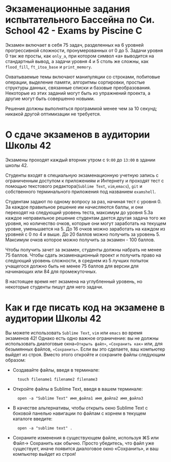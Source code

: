 # Экзаменационные задания испытательного Бассейна по Си. School 42 - Exams by Piscine C #



Экзамен включает в себя 75 задач, разделенных на 6 уровней прогрессивной сложности, пронумерованных от 0 до 5. Задачи уровня 0 так же просты, как `only_a`, при котором символ «a» выводится на стандартный вывод, а задачи уровня 4 и 5 столь же сложны, как `flood_fill`, `ft_itoa_base` и `print_memory`.

Охватываемые темы включают манипуляции со строками, побитовые операции, выделение памяти, алгоритмы сортировки, простые структуры данных, связанные списки и базовые преобразования. Некоторые из этих заданий могут быть из упражнений проекта, а другие могут быть совершенно новыми.

Решения должны выполняться программой менее чем за 10 секунд; никакой другой оптимизации не требуется.



# О сдаче экзаменов в аудитории Школы 42 #

Экзамены проходят каждый вторник утром с `9:00` до `13:00` в здании школы 42.

Студенты входят в специальную экзаменационную учетную запись с ограниченным доступом к приложениям и Интернету и проходят тест с помощью текстового редактора(`Sublime Text`, `vim`,`emacs`), `git` и собственного терминального приложения под названием `examshell`.

Студентам задают по одному вопросу за раз, начиная тест с уровня 0. За каждое правильное решение им начисляются баллы, и они переходят на следующий уровень теста, максимум до уровня 5.За каждое неправильное решение студентам дается другая задача того же уровня, но количество очков, которые они могут заработать на текущем уровне, уменьшается на 5. До 16 очков можно заработать на каждом из уровней с 0 по 4 и выше. До 20 баллов можно получить за уровень 5. Максимум очков которое можно получить за экзамен - 100 баллов.

Чтобы получить зачет за экзамен, студенты должны набрать не менее 75 баллов. Чтобы сдать экзаменационный проект и получить право на следующий уровень сложности, в среднем из 5 лучших попыток учащегося должно быть не менее 75 баллов для версии для начинающих или 84 для промежуточных. 

В настоящее время нет экзамена на углубленный уровень, но некоторые студенты пишут для него задачи.

# Как и где писать код на экзамене в аудитории Школы 42 #

Вы можете использовать `Sublime Text`, `vim` или `emacs` во время экзаменов 42! Однако есть одно важное ограничение: вы не должны использовать диалоговые окна`«Открыть файл»`, `«Сохранить как»` или, для безымянных файлов, `«Сохранить»`. Если вы это сделаете, ваш компьютер выйдет из строя. Вместо этого откройте и сохраните файлы следующим образом:

* Создавайте файлы, введя в терминале:

		touch filename1 filename2 filename3

* Откройте файлы в Sublime Text, введя в вашем терминале:

		open -a "Sublime Text" имя_файла1 имя_файла2 имя_файла3

* В качестве альтернативы, чтобы открыть окно Sublime Text с боковой панелью навигации по файлам с корнем в текущем каталоге введите:

		open -a "sublime text" .

* Сохраните изменения в существующем файле, используя ⌘S или Файл-> Сохранить как обычно. Просто убедитесь, что файл уже существует, иначе появится диалоговое окно «Сохранить», и ваш компьютер выйдет из строя!
